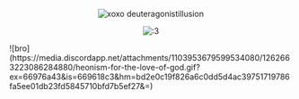 <div align="center"> 

![xoxo deuteragonistillusion](https://komarev.com/ghpvc/?username=your-shallbepurged) 
</div>


<div align="center">

![:3](https://github.com/dyuneru/dyuneru/assets/149242296/6f3c4056-8231-4b7b-ab18-0fac4e10f2bd)
</div>
![bro](https://media.discordapp.net/attachments/1103953679599534080/1262663223086284880/heonism-for-the-love-of-god.gif?ex=66976a43&is=669618c3&hm=bd2e0c19f826a6c0dd5d4ac39751719786fa5ee01db23fd5845710bfd7b5ef27&=)
